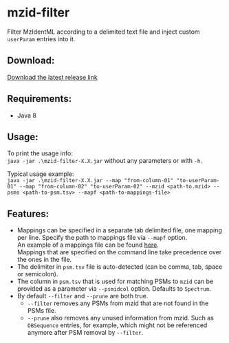 # mzid-filter
Filter MzIdentML according to a delimited text file and inject custom `userParam` entries into it.

## Download:
[Download the latest release link](https://github.com/chhh/mzid-filter/releases/latest)

## Requirements:
- Java 8

## Usage:
To print the usage info:  
`java -jar .\mzid-filter-X.X.jar` 
without any parameters or with `-h`.

Typical usage example:  
`java -jar .\mzid-filter-X.X.jar --map "from-column-01" "to-userParam-01" --map "from-column-02" "to-userParam-02" --mzid <path-to.mzid> --psms <path-to-psm.tsv> --mapf <path-to-mappings-file>`  

## Features:
- Mappings can be specified in a separate tab delimited file, one mapping per line. 
  Specify the path to mappings file via `--mapf` option.  
  An example of a mappings file can be found [here](https://github.com/chhh/mzid-filter/blob/cba81272c8077155699ca6c4d438eb47d081fc04/mappings-example.txt).  
  Mappings that are specified on the command line take precedence over the ones in the file.
- The delimiter in `psm.tsv` file is auto-detected (can be comma, tab, space or semicolon).
- The column in `psm.tsv` that is used for matching PSMs to `mzid` can be provided as a parameter via `--psmidcol` option.
  Defaults to `Spectrum`.
- By default `--filter` and `--prune` are both true.
  - `--filter` removes any PSMs from mzid that are not found in the PSMs file.
  - `--prune` also removes any unused information from mzid. Such as `DBSequence` entries, for example, 
    which might not be referenced anymore after PSM removal by `--filter`.
